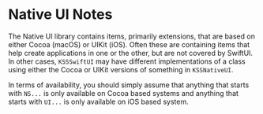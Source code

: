 # Native UI Notes

The Native UI library contains items, primarily extensions, that are based on either
Cocoa (macOS) or UIKit (iOS). Often these are containing items that help create applications
in one or the other, but are not covered by SwiftUI. In other cases, `KSSSwiftUI` may have
different implementations of a class using either the Cocoa or UIKit versions of
something in `KSSNativeUI`.

In terms of availability, you should simply assume that anything that starts with `NS...`
is only available on Cocoa based systems and anything that starts with `UI...` is only
available on iOS based system.
